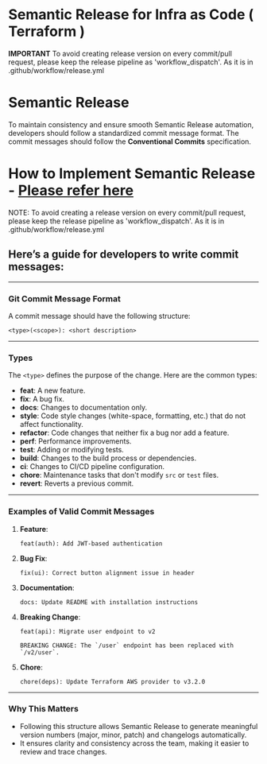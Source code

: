 # Semantic Release for Infra as Code ( Terraform )

**IMPORTANT**
To avoid creating release version on every commit/pull request, please keep the release pipeline as 'workflow_dispatch'. As it is in .github/workflow/release.yml


# Semantic Release

To maintain consistency and ensure smooth Semantic Release automation, developers should follow a standardized commit message format. The commit messages should follow the **Conventional Commits** specification.


# How to Implement Semantic Release - [Please refer here](./release-pipeline-setup.md)

NOTE: To avoid creating a release version on every commit/pull request, please keep the release pipeline as 'workflow_dispatch'. As it is in .github/workflow/release.yml

## Here’s a guide for developers to write commit messages:

---

### **Git Commit Message Format**

A commit message should have the following structure:

```
<type>(<scope>): <short description>
```

---

### **Types**
The `<type>` defines the purpose of the change. Here are the common types:

- **feat**: A new feature.
- **fix**: A bug fix.
- **docs**: Changes to documentation only.
- **style**: Code style changes (white-space, formatting, etc.) that do not affect functionality.
- **refactor**: Code changes that neither fix a bug nor add a feature.
- **perf**: Performance improvements.
- **test**: Adding or modifying tests.
- **build**: Changes to the build process or dependencies.
- **ci**: Changes to CI/CD pipeline configuration.
- **chore**: Maintenance tasks that don't modify `src` or `test` files.
- **revert**: Reverts a previous commit.

---

### **Examples of Valid Commit Messages**

1. **Feature**:
   ```
   feat(auth): Add JWT-based authentication
   ```

2. **Bug Fix**:
   ```
   fix(ui): Correct button alignment issue in header
   ```

3. **Documentation**:
   ```
   docs: Update README with installation instructions
   ```

4. **Breaking Change**:
   ```
   feat(api): Migrate user endpoint to v2

   BREAKING CHANGE: The `/user` endpoint has been replaced with `/v2/user`.
   ```

5. **Chore**:
   ```
   chore(deps): Update Terraform AWS provider to v3.2.0
   ```

---

### **Why This Matters**
- Following this structure allows Semantic Release to generate meaningful version numbers (major, minor, patch) and changelogs automatically.
- It ensures clarity and consistency across the team, making it easier to review and trace changes.

